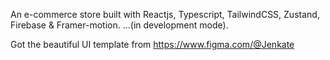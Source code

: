 An e-commerce store built with Reactjs, Typescript, TailwindCSS, Zustand, Firebase & Framer-motion.
...(in development mode).

 Got the beautiful UI template from https://www.figma.com/@Jenkate